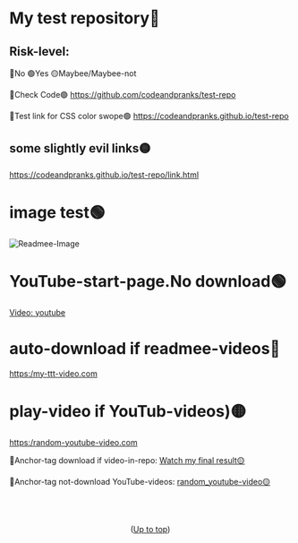# My test repository🚫<a id="up"></a>
## Risk-level:
  🔴No  🟢Yes  🟡Maybee/Maybee-not
 
🔗Check Code🟢
https://github.com/codeandpranks/test-repo 
 
🔗Test link for CSS color swope🟢
https://codeandpranks.github.io/test-repo

## some slightly evil links🟡
https://codeandpranks.github.io/test-repo/link.html

# image test🟢
![Readmee-Image](https://github.com/CodeAndPranks/test-repo/blob/main/PXL_20250203_231900952.jpg)
# YouTube-start-page.No download🟢
[Video: youtube](https://youtube.com)

# auto-download if readmee-videos🔴
[https:/my-ttt-video.com](https://github.com/CodeAndPranks/TicTacToe-Human-VS-PC/raw/main/ttt.mp4)

# play-video if YouTub-videos)🟡
[https:/random-youtube-video.com](https://youtu.be/v_1iqtOnUMg?si=MbDw6cZLyCh1zJtZ)

🔗Anchor-tag download if video-in-repo:
<a href="https://github.com/CodeAndPranks/TicTacToe-Human-VS-PC/raw/main/ttt.mp4" target="_blank">Watch my final result🟡</a>

🔗Anchor-tag not-download YouTube-videos:
<a href="https://youtu.be/VS6UOyTb5eU?si=nfloz13KWQ7gBCOV" target="_blank">random_youtube-video🟡</a>

<br><br>
<p align="center">(<a href="#up">Up to top</a>)</p>
